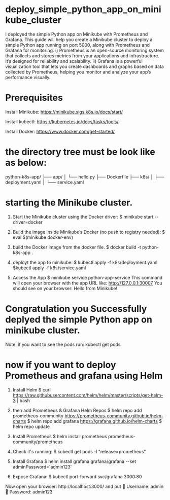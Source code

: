 # deploy_simple_python_app_on_minikube_cluster
I deployed the simple Python app on Minikube with Prometheus and Grafana. This guide will help you create a Minikube cluster to deploy a simple Python app running on port 5000, along with Prometheus and Grafana for monitoring. i) Prometheus is an open-source monitoring system that collects and stores metrics from your applications and infrastructure. It’s designed for reliability and scalability. ii) Grafana is a powerful visualization tool that lets you create dashboards and graphs based on data collected by Prometheus, helping you monitor and analyze your app’s performance visually.
# Prerequisites
Install Minikube: https://minikube.sigs.k8s.io/docs/start/

Install kubectl: https://kubernetes.io/docs/tasks/tools/

Install Docker: https://www.docker.com/get-started/

# the directory tree must be look like as below:
python-k8s-app/
├── app/
│   └── hello.py
├── Dockerfile
├── k8s/
│   ├── deployment.yaml
│   └── service.yaml

# starting the Minikube cluster.

1) Start the Minikube cluster using the Docker driver:
   $ minikube start --driver=docker

2) Build the image inside Minikube’s Docker (no push to registry needed):
   $ eval $(minikube docker-env)
3) build the Docker image from the docker file.
   $ docker build -t python-k8s-app .
4) deployt the app to minikube:
   $ kubectl apply -f k8s/deployment.yaml
   $kubectl apply -f k8s/service.yaml
5) Access the App
   $ minikube service python-app-service
   This command will open your browser with the app URL like:
   http://127.0.0.1:30007
   You should see on your browser:
   Hello from Minikube!
# Congratulation you Successfully deplyed the simple Python app on minikube cluster.
Note: if you want to see the pods run: kubectl get pods

# now if you want to deploy Prometheus and grafana using Helm
1) Install Helm
   $ curl https://raw.githubusercontent.com/helm/helm/master/scripts/get-helm-3 | bash
   
2) then add Prometheus & Grafana Helm Repos
   $ helm repo add prometheus-community https://prometheus-community.github.io/helm-charts
   $ helm repo add grafana https://grafana.github.io/helm-charts
   $ helm repo update
   
3) Install Prometheus
   $ helm install prometheus prometheus-community/prometheus
   
4) Check it's running:
   $ kubectl get pods -l "release=prometheus"
   
5) Install Grafana
   $ helm install grafana grafana/grafana --set adminPassword='admin123'
7) Expose Grafana:
   $ kubectl port-forward svc/grafana 3000:80
   
Now open your browser: http://localhost:3000/
and put 🧑 Username: admin
🔐 Password: admin123
